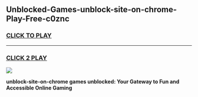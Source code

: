
## Unblocked-Games-unblock-site-on-chrome-Play-Free-c0znc
<h3>
<a href="https://premium76.site?title=unblock-site-on-chrome&ref=21A">CLICK TO PLAY</a></h3>
<hr>

<h3>
<a href="https://premium76.site?title=unblock-site-on-chrome&ref=21A">CLICK 2 PLAY</a>
  
</h3>

<a href="https://premium76.site?title=unblock-site-on-chrome&ref=21A"><img src="https://clearcache.store/games.png"></a>


**unblock-site-on-chrome games unblocked: Your Gateway to Fun and Accessible Online Gaming**
